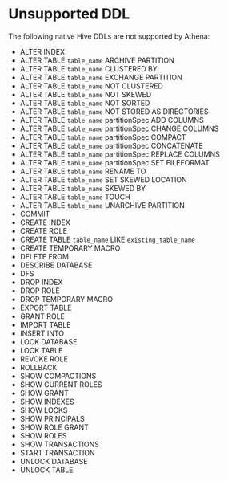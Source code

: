# Unsupported DDL<a name="unsupported-ddl"></a>

The following native Hive DDLs are not supported by Athena:
+ ALTER INDEX
+ ALTER TABLE `table_name` ARCHIVE PARTITION
+ ALTER TABLE `table_name` CLUSTERED BY
+ ALTER TABLE `table_name` EXCHANGE PARTITION
+ ALTER TABLE `table_name` NOT CLUSTERED
+ ALTER TABLE `table_name` NOT SKEWED
+ ALTER TABLE `table_name` NOT SORTED
+ ALTER TABLE `table_name` NOT STORED AS DIRECTORIES
+ ALTER TABLE `table_name` partitionSpec ADD COLUMNS
+ ALTER TABLE `table_name` partitionSpec CHANGE COLUMNS
+ ALTER TABLE `table_name` partitionSpec COMPACT
+ ALTER TABLE `table_name` partitionSpec CONCATENATE
+ ALTER TABLE `table_name` partitionSpec REPLACE COLUMNS
+ ALTER TABLE `table_name` partitionSpec SET FILEFORMAT
+ ALTER TABLE `table_name` RENAME TO
+ ALTER TABLE `table_name` SET SKEWED LOCATION
+ ALTER TABLE `table_name` SKEWED BY
+ ALTER TABLE `table_name` TOUCH
+ ALTER TABLE `table_name` UNARCHIVE PARTITION
+ COMMIT
+ CREATE INDEX
+ CREATE ROLE
+ CREATE TABLE `table_name` LIKE `existing_table_name` 
+ CREATE TEMPORARY MACRO
+ DELETE FROM
+ DESCRIBE DATABASE
+ DFS
+ DROP INDEX
+ DROP ROLE
+ DROP TEMPORARY MACRO
+ EXPORT TABLE
+ GRANT ROLE
+ IMPORT TABLE
+ INSERT INTO
+ LOCK DATABASE
+ LOCK TABLE
+ REVOKE ROLE
+ ROLLBACK
+ SHOW COMPACTIONS
+ SHOW CURRENT ROLES
+ SHOW GRANT
+ SHOW INDEXES
+ SHOW LOCKS
+ SHOW PRINCIPALS
+ SHOW ROLE GRANT
+ SHOW ROLES
+ SHOW TRANSACTIONS
+ START TRANSACTION
+ UNLOCK DATABASE
+ UNLOCK TABLE